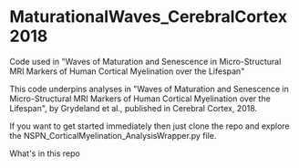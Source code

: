 # MaturationalWaves_CerebralCortex2018
Code used in "Waves of Maturation and Senescence in Micro-Structural MRI Markers of Human Cortical Myelination over the Lifespan"

This code underpins analyses in  "Waves of Maturation and Senescence in Micro-Structural MRI Markers of Human Cortical Myelination over the Lifespan", by Grydeland et al., published in Cerebral Cortex, 2018.


If you want to get started immediately then just clone the repo and explore the NSPN_CorticalMyelination_AnalysisWrapper.py file.

What's in this repo
